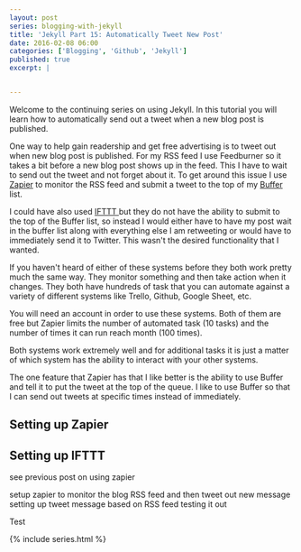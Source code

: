 ```yaml
---
layout: post
series: blogging-with-jekyll
title: 'Jekyll Part 15: Automatically Tweet New Post'
date: 2016-02-08 06:00
categories: ['Blogging', 'Github', 'Jekyll']
published: true
excerpt: |


---
```


Welcome to the continuing series on using Jekyll.  In this tutorial you will learn how to automatically send out a tweet when a new blog post is published.

One way to help gain readership and get free advertising is to tweet out when new blog post is published.   For my RSS feed I use Feedburner so it takes a bit before a new blog post shows up in the feed.  This I have to wait to send out the tweet and not forget about it.  To get around this issue I use [Zapier](http://zapier.com) to monitor the RSS  feed and submit a tweet to the top of my [Buffer](http://buffer.com)  list.  

I could have also used [IFTTT ](http://ifttt.com)  but they do not have the ability to submit to the top of the Buffer list, so instead I would either have to have my post wait in the buffer list along with everything else I am retweeting or would have to immediately send it to Twitter.   This wasn't the desired functionality that I wanted.

If you haven't heard of either of these systems before they both work pretty much the same way.   They monitor something and then take action when it changes.  They both have hundreds of task that you can automate against  a variety of different systems like Trello, Github, Google Sheet, etc.

You will need an account in order to use these systems.  Both of them are free but Zapier limits the number of automated task (10 tasks) and the number of times it can run reach month (100 times).

Both systems work extremely well and for additional tasks it is just a matter of which system has the ability to interact with your other systems.

 The one feature that Zapier has that I like better is the ability to use Buffer and tell it to put the tweet at the top of the queue.  I like to use Buffer so that I can send out tweets at specific times instead of immediately.  
 
## Setting up Zapier 

## Setting up IFTTT 

  
see previous post on using zapier

setup zapier to monitor the blog RSS feed and then tweet out new message
setting up tweet message based on RSS feed
testing it out 

Test

{% include series.html %}
